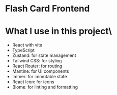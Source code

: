 # Flash Card Frontend 

# What I use in this project\
- React with vite
- TypeScript
- Zustand: for state management
- Tailwind CSS: for styling
- React Router: for routing
- Mantine: for UI components
- Immer: for immutable state
- React Icon: for icons
- Biome: for linting and formatting